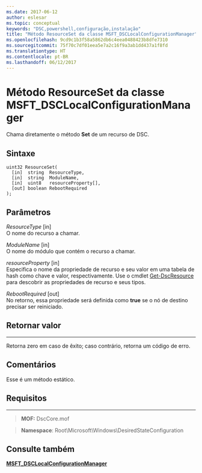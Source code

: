 ```yaml
---
ms.date: 2017-06-12
author: eslesar
ms.topic: conceptual
keywords: "DSC,powershell,configuração,instalação"
title: "Método ResourceSet da classe MSFT_DSCLocalConfigurationManager"
ms.openlocfilehash: 9cd9c1b3f58a5862db6c4eea0488423b8dfe7310
ms.sourcegitcommit: 75f70c7df01eea5e7a2c16f9a3ab1dd437a1f8fd
ms.translationtype: HT
ms.contentlocale: pt-BR
ms.lasthandoff: 06/12/2017
---
```

<a id="resourceset-method-of-the-msftdsclocalconfigurationmanager-class" class="xliff"></a>
# Método ResourceSet da classe MSFT_DSCLocalConfigurationManager

Chama diretamente o método **Set** de um recurso de DSC.

<a id="syntax" class="xliff"></a>
Sintaxe
------

```mof
uint32 ResourceSet(
  [in]  string  ResourceType,
  [in]  string  ModuleName,
  [in]  uint8   resourceProperty[],
  [out] boolean RebootRequired
);
```

<a id="parameters" class="xliff"></a>
Parâmetros
----------

*ResourceType* \[in\]  
O nome do recurso a chamar.

*ModuleName* \[in\]  
O nome do módulo que contém o recurso a chamar.

*resourceProperty* \[in\]  
Especifica o nome da propriedade de recurso e seu valor em uma tabela de hash como chave e valor, respectivamente. Use o cmdlet [Get-DscResource](https://technet.microsoft.com/en-us/library/dn521625.aspx) para descobrir as propriedades de recurso e seus tipos.

*RebootRequired* \[out\]  
No retorno, essa propriedade será definida como **true** se o nó de destino precisar ser reiniciado.

<a id="return-value" class="xliff"></a>
## Retornar valor
------------

Retorna zero em caso de êxito; caso contrário, retorna um código de erro.

<a id="remarks" class="xliff"></a>
## Comentários

Esse é um método estático.

<a id="requirements" class="xliff"></a>
## Requisitos
------------
>**MOF:** DscCore.mof

>**Namespace**: Root\Microsoft\Windows\DesiredStateConfiguration


<a id="see-also" class="xliff"></a>
## Consulte também


[**MSFT_DSCLocalConfigurationManager**](msft-dsclocalconfigurationmanager.md)

 

 




